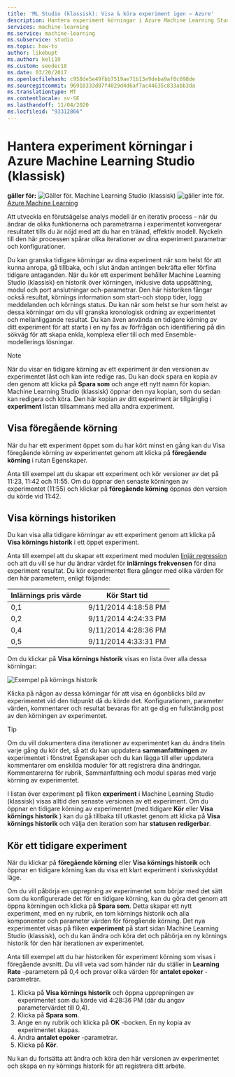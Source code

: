 ```yaml
---
title: 'ML Studio (klassisk): Visa & köra experiment igen – Azure'
description: Hantera experiment körningar i Azure Machine Learning Studio (klassisk). Du kan granska tidigare körningar av dina experiment när som helst för att kunna anropa, gå tillbaka, och i slut ändan antingen bekräfta eller förfina tidigare antaganden.
services: machine-learning
ms.service: machine-learning
ms.subservice: studio
ms.topic: how-to
author: likebupt
ms.author: keli19
ms.custom: seodec18
ms.date: 03/20/2017
ms.openlocfilehash: c958de5e49fbb7519ae71b13e9deba9af0c698de
ms.sourcegitcommit: 96918333d87f4029d4d6af7ac44635c833abb3da
ms.translationtype: MT
ms.contentlocale: sv-SE
ms.lasthandoff: 11/04/2020
ms.locfileid: "93312866"
---
```

# <a name="manage-experiment-runs-in-azure-machine-learning-studio-classic"></a>Hantera experiment körningar i Azure Machine Learning Studio (klassisk)

**gäller för:** ![ Gäller för. ](../../../includes/media/aml-applies-to-skus/yes.png) Machine Learning Studio (klassisk) ![ gäller inte för. ](../../../includes/media/aml-applies-to-skus/no.png)[ Azure Machine Learning](../overview-what-is-machine-learning-studio.md#ml-studio-classic-vs-azure-machine-learning-studio)  


Att utveckla en förutsägelse analys modell är en iterativ process – när du ändrar de olika funktionerna och parametrarna i experimentet konvergerar resultatet tills du är nöjd med att du har en tränad, effektiv modell. Nyckeln till den här processen spårar olika iterationer av dina experiment parametrar och konfigurationer.

Du kan granska tidigare körningar av dina experiment när som helst för att kunna anropa, gå tillbaka, och i slut ändan antingen bekräfta eller förfina tidigare antaganden. När du kör ett experiment behåller Machine Learning Studio (klassisk) en historik över körningen, inklusive data uppsättning, modul och port anslutningar och-parametrar. Den här historiken fångar också resultat, körnings information som start-och stopp tider, logg meddelanden och körnings status. Du kan när som helst se hur som helst av dessa körningar om du vill granska kronologisk ordning av experimentet och mellanliggande resultat. Du kan även använda en tidigare körning av ditt experiment för att starta i en ny fas av förfrågan och identifiering på din sökväg för att skapa enkla, komplexa eller till och med Ensemble-modellerings lösningar.

> [!NOTE]
> När du visar en tidigare körning av ett experiment är den versionen av experimentet låst och kan inte redige ras. Du kan dock spara en kopia av den genom att klicka på **Spara som** och ange ett nytt namn för kopian. Machine Learning Studio (klassisk) öppnar den nya kopian, som du sedan kan redigera och köra. Den här kopian av ditt experiment är tillgänglig i **experiment** listan tillsammans med alla andra experiment.
> 
> 

## <a name="view-the-prior-run"></a>Visa föregående körning
När du har ett experiment öppet som du har kört minst en gång kan du Visa föregående körning av experimentet genom att klicka på **föregående körning** i rutan Egenskaper.

Anta till exempel att du skapar ett experiment och kör versioner av det på 11:23, 11:42 och 11:55. Om du öppnar den senaste körningen av experimentet (11:55) och klickar på **föregående körning** öppnas den version du körde vid 11:42.

## <a name="view-the-run-history"></a>Visa körnings historiken
Du kan visa alla tidigare körningar av ett experiment genom att klicka på **Visa körnings historik** i ett öppet experiment.

Anta till exempel att du skapar ett experiment med modulen [linjär regression][linear-regression] och att du vill se hur du ändrar värdet för **inlärnings frekvensen** för dina experiment resultat. Du kör experimentet flera gånger med olika värden för den här parametern, enligt följande:

| Inlärnings pris värde | Kör Start tid |
| --- | --- |
| 0,1 |9/11/2014 4:18:58 PM |
| 0,2 |9/11/2014 4:24:33 PM |
| 0,4 |9/11/2014 4:28:36 PM |
| 0,5 |9/11/2014 4:33:31 PM |

Om du klickar på **Visa körnings historik** visas en lista över alla dessa körningar:

![Exempel på körnings historik](./media/manage-experiment-iterations/viewrunhistory.jpg)

Klicka på någon av dessa körningar för att visa en ögonblicks bild av experimentet vid den tidpunkt då du körde det. Konfigurationen, parameter värden, kommentarer och resultat bevaras för att ge dig en fullständig post av den körningen av experimentet.

> [!TIP]
> Om du vill dokumentera dina iterationer av experimentet kan du ändra titeln varje gång du kör det, så att du kan uppdatera **sammanfattningen** av experimentet i fönstret Egenskaper och du kan lägga till eller uppdatera kommentarer om enskilda moduler för att registrera dina ändringar. Kommentarerna för rubrik, Sammanfattning och modul sparas med varje körning av experimentet.
> 
> 

I listan över experiment på fliken **experiment** i Machine Learning Studio (klassisk) visas alltid den senaste versionen av ett experiment. Om du öppnar en tidigare körning av experimentet (med tidigare **Kör** eller **Visa körnings historik** ) kan du gå tillbaka till utkastet genom att klicka på **Visa körnings historik** och välja den iteration som har **statusen** **redigerbar**.

## <a name="run-a-previous-experiment"></a>Kör ett tidigare experiment
När du klickar på **föregående körning** eller **Visa körnings historik** och öppnar en tidigare körning kan du visa ett klart experiment i skrivskyddat läge.

Om du vill påbörja en upprepning av experimentet som börjar med det sätt som du konfigurerade det för en tidigare körning, kan du göra det genom att öppna körningen och klicka på **Spara som**. Detta skapar ett nytt experiment, med en ny rubrik, en tom körnings historik och alla komponenter och parameter värden för föregående körning. Det nya experimentet visas på fliken **experiment** på start sidan Machine Learning Studio (klassisk), och du kan ändra och köra det och påbörja en ny körnings historik för den här iterationen av experimentet. 

Anta till exempel att du har historiken för experiment körning som visas i föregående avsnitt. Du vill veta vad som händer när du ställer in **Learning Rate** -parametern på 0,4 och provar olika värden för **antalet epoker** -parametrar.

1. Klicka på **Visa körnings historik** och öppna upprepningen av experimentet som du körde vid 4:28:36 PM (där du angav parametervärdet till 0,4).
2. Klicka på **Spara som**.
3. Ange en ny rubrik och klicka på **OK** -bocken. En ny kopia av experimentet skapas.
4. Ändra **antalet epoker** -parametrar.
5. Klicka på **Kör**.

Nu kan du fortsätta att ändra och köra den här versionen av experimentet och skapa en ny körnings historik för att registrera ditt arbete.

<!-- Module References -->
[linear-regression]: /azure/machine-learning/studio-module-reference/linear-regression